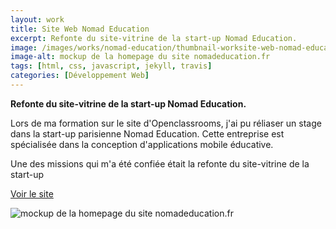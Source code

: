 ```yaml
---
layout: work
title: Site Web Nomad Education
excerpt: Refonte du site-vitrine de la start-up Nomad Education.
image: /images/works/nomad-education/thumbnail-worksite-web-nomad-education.jpg
image-alt: mockup de la homepage du site nomadeducation.fr
tags: [html, css, javascript, jekyll, travis] 
categories: [Développement Web]
---
```


<p>
    <strong>Refonte du site-vitrine de la start-up Nomad Education.</strong>
</p>

<p>Lors de ma formation sur le site d'Openclassrooms, j'ai pu réliaser un stage dans la start-up parisienne Nomad Education. Cette entreprise est spécialisée dans la conception d'applications mobile éducative.</p>

<p>Une des missions qui m'a été confiée était la refonte du site-vitrine de la start-up</p>

<p>
    <a class="btn white-text" href="https://nomadeducation.fr/" target="_blank">Voir le site</a>
</p>

<p>
    <img alt="mockup de la homepage du site nomadeducation.fr" src="/images/works/nomad-education/thumbnail-worksite-web-nomad-education.jpg" />
</p>